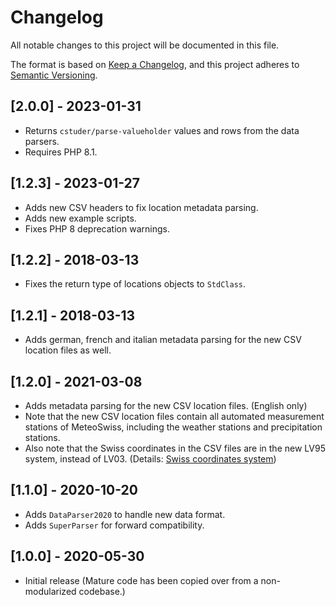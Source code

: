 # Changelog

All notable changes to this project will be documented in this file.

The format is based on [Keep a Changelog](https://keepachangelog.com/en/1.0.0/),
and this project adheres to [Semantic Versioning](https://semver.org/spec/v2.0.0.html).

## [2.0.0] - 2023-01-31

- Returns `cstuder/parse-valueholder` values and rows from the data parsers.
- Requires PHP 8.1.

## [1.2.3] - 2023-01-27

- Adds new CSV headers to fix location metadata parsing.
- Adds new example scripts.
- Fixes PHP 8 deprecation warnings.

## [1.2.2] - 2018-03-13

- Fixes the return type of locations objects to `StdClass`.

## [1.2.1] - 2018-03-13

- Adds german, french and italian metadata parsing for the new CSV location files as well.

## [1.2.0] - 2021-03-08

- Adds metadata parsing for the new CSV location files. (English only)
- Note that the new CSV location files contain all automated measurement stations of MeteoSwiss, including the weather stations and precipitation stations.
- Also note that the Swiss coordinates in the CSV files are in the new LV95 system, instead of LV03. (Details: [Swiss coordinates system](https://en.wikipedia.org/wiki/Swiss_coordinate_system))

## [1.1.0] - 2020-10-20

- Adds `DataParser2020` to handle new data format.
- Adds `SuperParser` for forward compatibility.

## [1.0.0] - 2020-05-30

- Initial release (Mature code has been copied over from a non-modularized codebase.)
